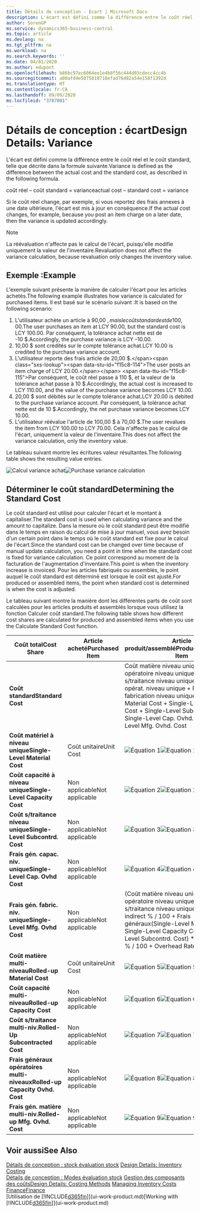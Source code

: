 ```yaml
---
title: Détails de conception - Ecart | Microsoft Docs
description: L'écart est défini comme la différence entre le coût réel et le coût standard, telle que décrite dans la formule suivante.
author: SorenGP
ms.service: dynamics365-business-central
ms.topic: article
ms.devlang: na
ms.tgt_pltfrm: na
ms.workload: na
ms.search.keywords: ''
ms.date: 04/01/2020
ms.author: edupont
ms.openlocfilehash: b86bc97ec6064ee1e4b8f56c444d03cdecc4cc4b
ms.sourcegitcommit: a80afd4e5075018716efad76d82a54e158f1392d
ms.translationtype: HT
ms.contentlocale: fr-CA
ms.lasthandoff: 09/09/2020
ms.locfileid: "3787081"
---
```

# <a name="design-details-variance"></a><span data-ttu-id="f15c8-103">Détails de conception : écart</span><span class="sxs-lookup"><span data-stu-id="f15c8-103">Design Details: Variance</span></span>
<span data-ttu-id="f15c8-104">L'écart est défini comme la différence entre le coût réel et le coût standard, telle que décrite dans la formule suivante.</span><span class="sxs-lookup"><span data-stu-id="f15c8-104">Variance is defined as the difference between the actual cost and the standard cost, as described in the following formula.</span></span>  

 <span data-ttu-id="f15c8-105">coût réel – coût standard = variance</span><span class="sxs-lookup"><span data-stu-id="f15c8-105">actual cost – standard cost = variance</span></span>  

 <span data-ttu-id="f15c8-106">Si le coût réel change, par exemple, si vous reportez des frais annexes à une date ultérieure, l'écart est mis à jour en conséquence.</span><span class="sxs-lookup"><span data-stu-id="f15c8-106">If the actual cost changes, for example, because you post an item charge on a later date, then the variance is updated accordingly.</span></span>  

> [!NOTE]  
>  <span data-ttu-id="f15c8-107">La réévaluation n'affecte pas le calcul de l'écart, puisqu'elle modifie uniquement la valeur de l'inventaire.</span><span class="sxs-lookup"><span data-stu-id="f15c8-107">Revaluation does not affect the variance calculation, because revaluation only changes the inventory value.</span></span>  

## <a name="example"></a><span data-ttu-id="f15c8-108">Exemple :</span><span class="sxs-lookup"><span data-stu-id="f15c8-108">Example</span></span>  
 <span data-ttu-id="f15c8-109">L'exemple suivant présente la manière de calculer l'écart pour les articles achetés.</span><span class="sxs-lookup"><span data-stu-id="f15c8-109">The following example illustrates how variance is calculated for purchased items.</span></span> <span data-ttu-id="f15c8-110">Il est basé sur le scénario suivant :</span><span class="sxs-lookup"><span data-stu-id="f15c8-110">It is based on the following scenario:</span></span>  

1.  <span data-ttu-id="f15c8-111">L'utilisateur achète un article à 90,00 $, mais le coût standard est de 100,00 $.</span><span class="sxs-lookup"><span data-stu-id="f15c8-111">The user purchases an item at LCY 90.00, but the standard cost is LCY 100.00.</span></span> <span data-ttu-id="f15c8-112">Par conséquent, la tolérance achat nette est de -10 $.</span><span class="sxs-lookup"><span data-stu-id="f15c8-112">Accordingly, the purchase variance is LCY –10.00.</span></span>  
2.  <span data-ttu-id="f15c8-113">10,00 $ sont crédités sur le compte tolérance achat.</span><span class="sxs-lookup"><span data-stu-id="f15c8-113">LCY 10.00 is credited to the purchase variance account.</span></span>  
3.  <span data-ttu-id="f15c8-114">L'utilisateur reporte des frais article de 20,00 $.</span><span class="sxs-lookup"><span data-stu-id="f15c8-114">The user posts an item charge of LCY 20.00.</span></span> <span data-ttu-id="f15c8-115">Par conséquent, le coût réel passe à 110 $, et la valeur de la tolérance achat passe à 10 $.</span><span class="sxs-lookup"><span data-stu-id="f15c8-115">Accordingly, the actual cost is increased to LCY 110.00, and the value of the purchase variance becomes LCY 10.00.</span></span>  
4.  <span data-ttu-id="f15c8-116">20,00 $ sont débités sur le compte tolérance achat.</span><span class="sxs-lookup"><span data-stu-id="f15c8-116">LCY 20.00 is debited to the purchase variance account.</span></span> <span data-ttu-id="f15c8-117">Par conséquent, la tolérance achat nette est de 10 $.</span><span class="sxs-lookup"><span data-stu-id="f15c8-117">Accordingly, the net purchase variance becomes LCY 10.00.</span></span>  
5.  <span data-ttu-id="f15c8-118">L'utilisateur réévalue l'article de 100,00 $ à 70,00 $.</span><span class="sxs-lookup"><span data-stu-id="f15c8-118">The user revalues the item from LCY 100.00 to LCY 70.00.</span></span> <span data-ttu-id="f15c8-119">Cela n'affecte pas le calcul de l'écart, uniquement la valeur de l'inventaire.</span><span class="sxs-lookup"><span data-stu-id="f15c8-119">This does not affect the variance calculation, only the inventory value.</span></span>  

 <span data-ttu-id="f15c8-120">Le tableau suivant montre les écritures valeur résultantes.</span><span class="sxs-lookup"><span data-stu-id="f15c8-120">The following table shows the resulting value entries.</span></span>  

 <span data-ttu-id="f15c8-121">![Calcul variance achat](media/design_details_inventory_costing_11_purchase_variance.png "Calcul variance achat")</span><span class="sxs-lookup"><span data-stu-id="f15c8-121">![Purchase variance calculation](media/design_details_inventory_costing_11_purchase_variance.png "Purchase variance calculation")</span></span>  

## <a name="determining-the-standard-cost"></a><span data-ttu-id="f15c8-122">Déterminer le coût standard</span><span class="sxs-lookup"><span data-stu-id="f15c8-122">Determining the Standard Cost</span></span>  
 <span data-ttu-id="f15c8-123">Le coût standard est utilisé pour calculer l'écart et le montant à capitaliser.</span><span class="sxs-lookup"><span data-stu-id="f15c8-123">The standard cost is used when calculating variance and the amount to capitalize.</span></span> <span data-ttu-id="f15c8-124">Dans la mesure où le coût standard peut être modifié dans le temps en raison du calcul de mise à jour manuel, vous avez besoin d'un certain point dans le temps où le coût standard est fixe pour le calcul de l'écart.</span><span class="sxs-lookup"><span data-stu-id="f15c8-124">Since the standard cost can be changed over time because of manual update calculation, you need a point in time when the standard cost is fixed for variance calculation.</span></span> <span data-ttu-id="f15c8-125">Ce point correspond au moment de la facturation de l'augmentation d'inventaire.</span><span class="sxs-lookup"><span data-stu-id="f15c8-125">This point is when the inventory increase is invoiced.</span></span> <span data-ttu-id="f15c8-126">Pour les articles fabriqués ou assemblés, le point auquel le coût standard est déterminé est lorsque le coût est ajusté.</span><span class="sxs-lookup"><span data-stu-id="f15c8-126">For produced or assembled items, the point when standard cost is determined is when the cost is adjusted.</span></span>  

 <span data-ttu-id="f15c8-127">Le tableau suivant montre la manière dont les différentes parts de coût sont calculées pour les articles produits et assemblés lorsque vous utilisez la fonction Calculer coût standard.</span><span class="sxs-lookup"><span data-stu-id="f15c8-127">The following table shows how different cost shares are calculated for produced and assembled items when you use the Calculate Standard Cost function.</span></span>  

|<span data-ttu-id="f15c8-128">Coût total</span><span class="sxs-lookup"><span data-stu-id="f15c8-128">Cost Share</span></span>|<span data-ttu-id="f15c8-129">Article acheté</span><span class="sxs-lookup"><span data-stu-id="f15c8-129">Purchased Item</span></span>|<span data-ttu-id="f15c8-130">Article produit/assemblé</span><span class="sxs-lookup"><span data-stu-id="f15c8-130">Produced/Assembled Item</span></span>|  
|----------------|--------------------|------------------------------|  
|<span data-ttu-id="f15c8-131">**Coût standard**</span><span class="sxs-lookup"><span data-stu-id="f15c8-131">**Standard Cost**</span></span>||<span data-ttu-id="f15c8-132">Coût matière niveau unique + Coût opératoire niveau unique + Coût s/traitance niveau unique + Frais gén. opérat. niveau unique + Frais gén. fabrication niveau unique.</span><span class="sxs-lookup"><span data-stu-id="f15c8-132">Single-Level Material Cost + Single-Level Capacity Cost + Single-Level Subcontrd. Cost + Single-Level Cap. Ovhd. Cost + Single-Level Mfg. Ovhd. Cost</span></span>|  
|<span data-ttu-id="f15c8-133">**Coût matériel à niveau unique**</span><span class="sxs-lookup"><span data-stu-id="f15c8-133">**Single-Level Material Cost**</span></span>|<span data-ttu-id="f15c8-134">Coût unitaire</span><span class="sxs-lookup"><span data-stu-id="f15c8-134">Unit Cost</span></span>|<span data-ttu-id="f15c8-135">![Équation 1](media/design_details_inventory_costing_11_equation_1.png "Équation 1")</span><span class="sxs-lookup"><span data-stu-id="f15c8-135">![Equation 1](media/design_details_inventory_costing_11_equation_1.png "Equation 1")</span></span>|  
|<span data-ttu-id="f15c8-136">**Coût capacité à niveau unique**</span><span class="sxs-lookup"><span data-stu-id="f15c8-136">**Single-Level Capacity Cost**</span></span>|<span data-ttu-id="f15c8-137">Non applicable</span><span class="sxs-lookup"><span data-stu-id="f15c8-137">Not applicable</span></span>|<span data-ttu-id="f15c8-138">![Équation 2](media/design_details_inventory_costing_11_equation_2.png "Équation 2")</span><span class="sxs-lookup"><span data-stu-id="f15c8-138">![Equation 2](media/design_details_inventory_costing_11_equation_2.png "Equation 2")</span></span>|  
|<span data-ttu-id="f15c8-139">**Coût s/traitance niveau unique**</span><span class="sxs-lookup"><span data-stu-id="f15c8-139">**Single-Level Subcontrd. Cost**</span></span>|<span data-ttu-id="f15c8-140">Non applicable</span><span class="sxs-lookup"><span data-stu-id="f15c8-140">Not applicable</span></span>|<span data-ttu-id="f15c8-141">![Équation 3](media/design_details_inventory_costing_11_equation_3.png "Équation 3")</span><span class="sxs-lookup"><span data-stu-id="f15c8-141">![Equation 3](media/design_details_inventory_costing_11_equation_3.png "Equation 3")</span></span>|  
|<span data-ttu-id="f15c8-142">**Frais gén. capac. niv. unique**</span><span class="sxs-lookup"><span data-stu-id="f15c8-142">**Single-Level Cap. Ovhd Cost**</span></span>|<span data-ttu-id="f15c8-143">Non applicable</span><span class="sxs-lookup"><span data-stu-id="f15c8-143">Not applicable</span></span>|<span data-ttu-id="f15c8-144">![Équation 4](media/design_details_inventory_costing_11_equation_4.png "Équation 4")</span><span class="sxs-lookup"><span data-stu-id="f15c8-144">![Equation 4](media/design_details_inventory_costing_11_equation_4.png "Equation 4")</span></span>|  
|<span data-ttu-id="f15c8-145">**Frais gén. fabric. niv. unique**</span><span class="sxs-lookup"><span data-stu-id="f15c8-145">**Single-Level Mfg. Ovhd Cost**</span></span>|<span data-ttu-id="f15c8-146">Non applicable</span><span class="sxs-lookup"><span data-stu-id="f15c8-146">Not applicable</span></span>|<span data-ttu-id="f15c8-147">(Coût matière niveau unique + Coût opératoire niveau unique + Coût s/traitance niveau unique) \* Coût indirect % / 100 + Frais généraux</span><span class="sxs-lookup"><span data-stu-id="f15c8-147">(Single-Level Material Cost + Single-Level Capacity Cost + Single-Level Subcontrd. Cost) \* Indirect Cost % / 100 + Overhead Rate</span></span>|  
|<span data-ttu-id="f15c8-148">**Coût matière multi-niveau**</span><span class="sxs-lookup"><span data-stu-id="f15c8-148">**Rolled-up Material Cost**</span></span>|<span data-ttu-id="f15c8-149">Coût unitaire</span><span class="sxs-lookup"><span data-stu-id="f15c8-149">Unit Cost</span></span>|<span data-ttu-id="f15c8-150">![Équation 5](media/design_details_inventory_costing_11_equation_5.png "Équation 5")</span><span class="sxs-lookup"><span data-stu-id="f15c8-150">![Equation 5](media/design_details_inventory_costing_11_equation_5.png "Equation 5")</span></span>|  
|<span data-ttu-id="f15c8-151">**Coût capacité multi-niveau**</span><span class="sxs-lookup"><span data-stu-id="f15c8-151">**Rolled-up Capacity Cost**</span></span>|<span data-ttu-id="f15c8-152">Non applicable</span><span class="sxs-lookup"><span data-stu-id="f15c8-152">Not applicable</span></span>|<span data-ttu-id="f15c8-153">![Équation 6](media/design_details_inventory_costing_11_equation_6.png "Équation 6")</span><span class="sxs-lookup"><span data-stu-id="f15c8-153">![Equation 6](media/design_details_inventory_costing_11_equation_6.png "Equation 6")</span></span>|  
|<span data-ttu-id="f15c8-154">**Coût s/traitance multi-niv.**</span><span class="sxs-lookup"><span data-stu-id="f15c8-154">**Rolled-Up Subcontracted Cost**</span></span>|<span data-ttu-id="f15c8-155">Non applicable</span><span class="sxs-lookup"><span data-stu-id="f15c8-155">Not applicable</span></span>|<span data-ttu-id="f15c8-156">![Équation 7](media/design_details_inventory_costing_11_equation_7.png "Équation 7")</span><span class="sxs-lookup"><span data-stu-id="f15c8-156">![Equation 7](media/design_details_inventory_costing_11_equation_7.png "Equation 7")</span></span>|  
|<span data-ttu-id="f15c8-157">**Frais généraux opératoires multi-niveaux**</span><span class="sxs-lookup"><span data-stu-id="f15c8-157">**Rolled-up Capacity Ovhd. Cost**</span></span>|<span data-ttu-id="f15c8-158">Non applicable</span><span class="sxs-lookup"><span data-stu-id="f15c8-158">Not applicable</span></span>|<span data-ttu-id="f15c8-159">![Équation 8](media/design_details_inventory_costing_11_equation_8.png "Équation 8")</span><span class="sxs-lookup"><span data-stu-id="f15c8-159">![Equation 8](media/design_details_inventory_costing_11_equation_8.png "Equation 8")</span></span>|  
|<span data-ttu-id="f15c8-160">**Frais gén. matière multi-niv.**</span><span class="sxs-lookup"><span data-stu-id="f15c8-160">**Rolled-up Mfg. Ovhd. Cost**</span></span>|<span data-ttu-id="f15c8-161">Non applicable</span><span class="sxs-lookup"><span data-stu-id="f15c8-161">Not applicable</span></span>|<span data-ttu-id="f15c8-162">![Équation 9](media/design_details_inventory_costing_11_equation_9.png "Équation 9")</span><span class="sxs-lookup"><span data-stu-id="f15c8-162">![Equation 9](media/design_details_inventory_costing_11_equation_9.png "Equation 9")</span></span>|  

## <a name="see-also"></a><span data-ttu-id="f15c8-163">Voir aussi</span><span class="sxs-lookup"><span data-stu-id="f15c8-163">See Also</span></span>  
 <span data-ttu-id="f15c8-164">[Détails de conception : stock évaluation stock](design-details-inventory-costing.md) </span><span class="sxs-lookup"><span data-stu-id="f15c8-164">[Design Details: Inventory Costing](design-details-inventory-costing.md) </span></span>  
 <span data-ttu-id="f15c8-165">[Détails de conception : Modes évaluation stock](design-details-costing-methods.md) [Gestion des composants des coûts](finance-manage-inventory-costs.md)</span><span class="sxs-lookup"><span data-stu-id="f15c8-165">[Design Details: Costing Methods](design-details-costing-methods.md) [Managing Inventory Costs](finance-manage-inventory-costs.md)</span></span>  
 [<span data-ttu-id="f15c8-166">Finance</span><span class="sxs-lookup"><span data-stu-id="f15c8-166">Finance</span></span>](finance.md)  
 <span data-ttu-id="f15c8-167">[Utilisation de [!INCLUDE[d365fin](includes/d365fin_md.md)]](ui-work-product.md)</span><span class="sxs-lookup"><span data-stu-id="f15c8-167">[Working with [!INCLUDE[d365fin](includes/d365fin_md.md)]](ui-work-product.md)</span></span>
